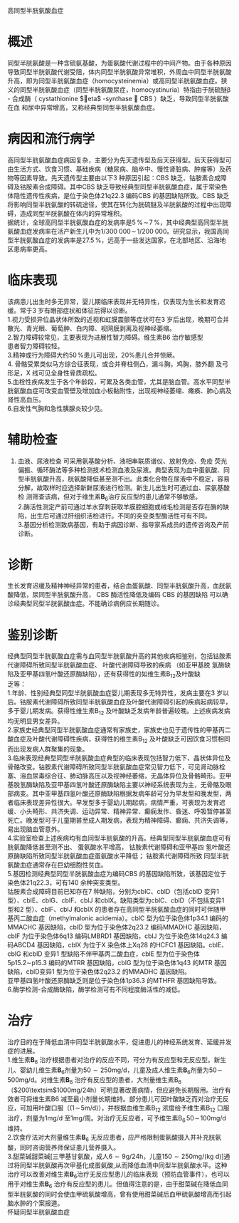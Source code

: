 高同型半胱氨酸血症  
# 概述  
同型半胱氨酸是一种含硫氨基酸，为蛋氨酸代谢过程中的中间产物。由于各种原因导致同型半胱氨酸代谢受阻，体内同型半胱氨酸异常堆积，外周血中同型半胱氨酸升高，即为同型半胱氨酸血症（homocysteinemia）或高同型半胱氨酸血症。狭义的同型半胱氨酸血症（同型半胱氨酸尿症，homocystinuria）特指由于胱硫醚β - 合成酶（ cystathionine $eta$ -synthase ， CBS ）缺乏，导致同型半胱氨酸在血 和尿中异常增高，又称经典型同型半胱氨酸血症。  
# 病因和流行病学  
高同型半胱氨酸血症病因复杂，主要分为先天遗传型及后天获得型。后天获得型可由生活方式、饮食习惯、基础疾病（糖尿病、脑卒中、慢性肾脏病、肿瘤等）及药物等因素导致。先天遗传型主要由以下3 种原因引起：CBS 缺乏、钴胺素合成障碍及钴胺素合成障碍。其中CBS 缺乏导致经典型同型半胱氨酸血症，属于常染色体隐性遗传性疾病，是位于染色体21q22.3 编码CBS 的基因缺陷所致。CBS 缺乏将影响同型半胱氨酸的转硫途径，使其在转化为胱硫醚及半胱氨酸的过程中出现障碍，造成同型半胱氨酸在体内的异常堆积。  
据统计，全球高同型半胱氨酸血症的发病率是$5\,\%\!\sim\!7\,\%$，其中经典型高同型半胱氨酸血症发病率在活产新生儿中为$1/300\;000\!\sim\!1/200\;000$。研究显示，我国高同型半胱氨酸血症的发病率是$27.5\,\%$，远高于一些发达国家，在北部地区、沿海地区患病率更高。  
# 临床表现  
该病患儿出生时多无异常，婴儿期临床表现并无特异性，仅表现为生长和发育迟缓。常于3 岁有眼部症状和体征后得以诊断。  
1.视力受损异位晶状体所致的近视和虹膜震颤等症状可在3 岁后出现，晚期可合并散光、青光眼、葡萄肿、白内障、视网膜剥离及视神经萎缩。  
2.智力障碍较常见，主要表现为进展性智力障碍。维生素B6 治疗敏感型  
患者智力障碍较轻。  
3.精神或行为障碍大约$50\,\%$患儿可出现，$20\%$患儿合并惊厥。  
4. 骨骼受累类似马方综合征表现，或合并脊柱侧凸，漏斗胸，鸡胸，膝外翻 及弓形足，X 线可见全身性骨质疏松。  
5.血栓性疾病发生于各个年龄段，可累及各类血管，尤其是脑血管。高水平同型半胱氨酸血症可改变血管壁及增加血小板黏附性，出现视神经萎缩、瘫痪、肺心病及肾性高血压。  
6.自发性气胸和急性胰腺炎较少见。  
# 辅助检查  
1. 血液、尿液检查 可采用氨基酸分析、液相串联质谱仪、放射免疫、免疫 荧光偏振、循环酶法等多种检测技术检测血液及尿液。典型表现为血中蛋氨酸、同型半胱氨酸升高，胱氨酸降低甚至测不出。此类化合物在尿液中不稳定，容易分解，故取样时应选择新鲜尿液进行检测。新生儿出生时可通过血、尿氨基酸检 测筛查该病，但对于维生素$\mathbf{B}_{6}$治疗反应型的患儿通常不够敏感。  
2.酶活性测定产前可通过羊水穿刺获取羊膜腔细胞或绒毛检测是否存在酶的缺陷，出生后可通过肝组织活检进行。不同的突变类型酶活性可有不同。  
3.基因分析检测致病基因，有助于病因诊断、指导家系成员的遗传咨询及产前诊断。  
# 诊断  
生长发育迟缓及精神神经异常的患者，结合血蛋氨酸、同型半胱氨酸升高，血胱氨酸降低，尿同型半胱氨酸升高， CBS  酶活性降低及编码 CBS  的基因缺陷 可以确诊经典型同型半胱氨酸血症。不能确诊病例应长期随诊。  
# 鉴别诊断  
经典型同型半胱氨酸血症需与血同型半胱氨酸升高的其他疾病相鉴别，包括钴胺素代谢障碍所致同型半胱氨酸血症、 叶酸代谢障碍导致的疾病 （如亚甲基脱 氢酶缺陷及亚甲基四氢叶酸还原酶缺陷），还有获得性的如维生素$\mathrm{B}_{12}$及叶酸缺  
乏等：  
1.年龄、性别经典型同型半胱氨酸血症婴儿期表现多无特异性，发病主要在3 岁以后。钴胺素代谢障碍所致同型半胱氨酸血症及叶酸代谢障碍引起的疾病起病较早，多于婴儿期发病。获得性维生素$\mathrm{B}_{12}$ 及叶酸缺乏发病年龄普遍较晚。上述疾病发病均无明显男女差异。  
2.家族史经典型同型半胱氨酸血症通常有家族史，家族史也见于遗传性的甲基丙二酸血症及叶酸代谢障碍性疾病，获得性的维生素$\mathrm{B}_{12}$ 及叶酸缺乏可因饮食习惯相同而出现发病人群聚集的现象。  
3.临床表现经典型同型半胱氨酸血症典型的临床表现包括智力低下、晶状体异位及骨骼改变。钴胺素代谢障碍所致同型半胱氨酸血症常见智力低下，可见肾动脉栓塞、溶血尿毒综合征、肺动脉高压以及视神经萎缩，无晶体异位及骨骼畸形。亚甲基脱氢酶缺陷及亚甲基四氢叶酸还原酶缺陷主要以神经系统表现为主，无骨骼及眼部病变。其中亚甲基四氢叶酸还原酶缺陷根据发病年龄可分为早发型和晚发型，两者临床表现差异性很大。早发型多于婴幼儿期起病，病情严重，可表现为发育迟缓、小头畸形、共济失调、运动异常、精神异常、癫痫发作、昏迷、呼吸暂停甚至死亡。晚发型可于儿童期甚至成人期发病，表现为精神障碍、癫痫、共济失调等，易出现脑血管意外。  
4.实验室检查上述疾病均有血同型半胱氨酸的升高。经典型同型半胱氨酸血症可有胱氨酸降低甚至测不出、 蛋氨酸水平增高， 钴胺素代谢障碍和亚甲基四 氢叶酸还原酶缺陷所致同型半胱氨酸血症蛋氨酸水平降低； 钴胺素代谢障碍所致 同型半胱氨酸血症通常存在巨幼细胞性贫血。  
5.基因检测经典型同型半胱氨酸血症为编码CBS 的基因缺陷所致，该基因定位于染色体21q22.3，可有140 余种突变类型。  
钴胺素合成障碍目前已知存在7 种缺陷，分别为cblC、cblD（包括cblD 变异1 型）、cblE、cblG、cblF、cblJ 和cblX。缺陷类型为cblC、cblD（不包括变异1 型和2 型）、cblF、cblJ 和cblX 的患者存在高同型半胱氨酸血症的同时可伴随甲基丙二酸血症（methylmalonic acidemia）。cblC 型为位于染色体1p34.1 编码的MMACHC 基因缺陷，cblD 型为位于染色体2q23.2 编码MMADHC 基因缺陷，cblF 为位于染色体6q13 编码LMBRD1 基因缺陷，cblJ 为位于染色体14q24.3 编  
码ABCD4 基因缺陷，cblX 为位于X 染色体上Xq28 的HCFC1 基因缺陷。cblE、cblG 和cblD 变异1 型缺陷不伴甲基丙二酸血症，cblE 型为位于染色体$5\mathsf{p}15.2\sim$p15.3 编码的MTRR 基因缺陷，cblG 型为位于染色体1q43 的MTR 基因缺陷，cblD变异1 型为位于染色体2q23.2 的MMADHC 基因缺陷。  
亚甲基四氢叶酸还原酶缺乏则是位于染色体1p36.3 的MTHFR 基因缺陷导致。  
6.酶学检测-合成酶缺陷，酶学检测可有不同程度酶活性的减低。  
# 治疗  
治疗目的在于降低血清中同型半胱氨酸水平，促进患儿的神经系统发育、延缓并发症的进展。  
1.维生素$\mathbf{B}_{6}$ 治疗根据患者对治疗的反应不同，可分为有反应型和无反应型。新生儿、婴幼儿维生素$\mathbf{B}_{6}$剂量为$50{\sim}250\mathrm{mg/d}$，儿童及成人维生素$\mathbf{B}_{6}$剂量为$50\!\sim\!500\mathrm{mg/d}$。对维生素$\mathbf{B}_{6}$ 治疗有反应型的患者，大剂量维生素$\mathrm{B}_{6}$（$200\textsim$$1000\mathrm{mg}/24\mathrm{h}$）可明显著改善病情，但应避免长期服用。治疗有效者可将维生素B6 减至最小剂量长期维持。部分患儿可因叶酸缺乏而对治疗无反应，可加用叶酸口服（$(1\!\sim\!5\mathrm{m}/\mathrm{d})$），并根据血维生素$\mathrm{B}_{12}$ 浓度给予维生素$\mathrm{B}_{12}$ 口服治疗，剂量为$1\mathrm{m}\mathrm{g}/\mathrm{d}$ 至$1\mathrm{mg/}$周。对治疗无反应者，可予维生素$\mathrm{B_{6}}\,50\!\sim\!100\mathrm{mg/d}$ 维持。  
2.饮食疗法对大剂量维生素$\mathbf{B}_{6}$ 无反应患者，应严格限制蛋氨酸摄入并补充胱氨酸，同时咨询营养师保证患儿营养摄入。  
3.甜菜碱甜菜碱[三甲基甘氨酸，成人$6{\sim}9\mathrm{g}/24\mathrm{h}$，儿童$150{\sim}250\mathrm{mg/(kg~d)}]$通过将同型半胱氨酸再次甲基化成蛋氨酸,从而降低血清中同型半胱氨酸水平。这种治疗可以改善对维生素$\mathbf{B}_{6}$治疗无反应型患儿的临床表现（预防血管事件），也可以用于对维生素$\mathbf{B}_{6}$ 治疗有反应型的患儿。但值得注意的是，由于甜菜碱在降低血同型半胱氨酸的同时会使血甲硫氨酸增高，曾有使用甜菜碱后血甲硫氨酸增高而引起脑水肿的个案报道。  
怀疑同型半胱氨酸血症  
